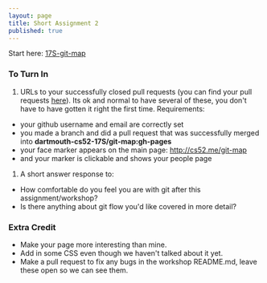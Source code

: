 ```yaml
---
layout: page
title: Short Assignment 2
published: true
---
```


Start here:
[17S-git-map](https://github.com/dartmouth-cs52-17S/git-map)


### To Turn In

1. URLs to your successfully closed pull requests (you can find your pull requests [here](https://github.com/dartmouth-cs52-17S/git-map/pulls?q=is%3Apr+is%3Aclosed)). Its ok and normal to have several of these, you don't have to have gotten it right the first time. Requirements:
  * your github username and email are correctly set
  * you made a branch and did a pull request that was successfully merged into **dartmouth-cs52-17S/git-map:gh-pages**
  * your face marker appears on the main page:  http://cs52.me/git-map
  * and your marker is clickable and shows your people page
1. A short answer response to:
  * How comfortable do you feel you are with git after this assignment/workshop?
  * Is there anything about git flow you'd like covered in more detail?

### Extra Credit

* Make your page more interesting than mine.
* Add in some CSS even though we haven't talked about it yet.
* Make a pull request to fix any bugs in the workshop README.md, leave these open so we can see them.
